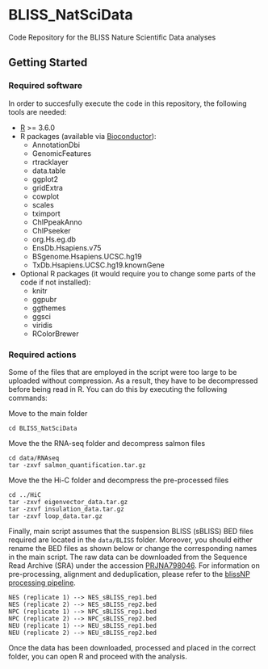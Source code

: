 # BLISS_NatSciData

Code Repository for the BLISS Nature Scientific Data analyses

## Getting Started

### Required software

In order to succesfully execute the code in this repository, the following tools are needed:

- [R](https://www.r-project.org/) >= 3.6.0
- R packages (available via [Bioconductor](https://bioconductor.org/)): 
  - AnnotationDbi
  - GenomicFeatures
  - rtracklayer
  - data.table
  - ggplot2
  - gridExtra
  - cowplot
  - scales
  - tximport
  - ChIPpeakAnno
  - ChIPseeker
  - org.Hs.eg.db
  - EnsDb.Hsapiens.v75
  - BSgenome.Hsapiens.UCSC.hg19
  - TxDb.Hsapiens.UCSC.hg19.knownGene
- Optional R packages (it would require you to change some parts of the code if not installed):
  - knitr
  - ggpubr
  - ggthemes
  - ggsci
  - viridis
  - RColorBrewer

### Required actions

Some of the files that are employed in the script were too large to be uploaded without compression.
As a result, they have to be decompressed before being read in R. You can do this by executing the following commands:

Move to the main folder
```
cd BLISS_NatSciData
```

Move the the RNA-seq folder and decompress salmon files
```
cd data/RNAseq
tar -zxvf salmon_quantification.tar.gz
```

Move the the Hi-C folder and decompress the pre-processed files
```
cd ../HiC
tar -zxvf eigenvector_data.tar.gz
tar -zxvf insulation_data.tar.gz
tar -zxvf loop_data.tar.gz
```

Finally, main script assumes that the suspension BLISS (sBLISS) BED files required are located in the `data/BLISS` folder. Moreover, you should either rename the BED files as shown below or change the corresponding names in the main script. The raw data can be downloaded from the Sequence Read Archive (SRA) under the accession [PRJNA798046](https://www.ncbi.nlm.nih.gov/bioproject/PRJNA798046). For information on pre-processing, alignment and deduplication, please refer to the [blissNP processing pipeline](https://github.com/BiCroLab/blissNP).  

```
NES (replicate 1) --> NES_sBLISS_rep1.bed
NES (replicate 2) --> NES_sBLISS_rep2.bed
NPC (replicate 1) --> NPC_sBLISS_rep1.bed
NPC (replicate 2) --> NPC_sBLISS_rep2.bed
NEU (replicate 1) --> NEU_sBLISS_rep1.bed
NEU (replicate 2) --> NEU_sBLISS_rep2.bed
```

Once the data has been downloaded, processed and placed in the correct folder, you can open R and proceed with the analysis.
